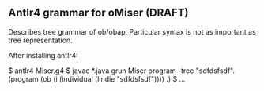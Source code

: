 
## Antlr4 grammar for oMiser (DRAFT)

Describes tree grammar of ob/obap. Particular syntax is not as important as tree representation.

After installing antlr4:

$ antlr4 Miser.g4 
$ javac *.java
grun Miser program -tree
"sdfdsfsdf".
(program (ob (i (individual (lindie "sdfdsfsdf")))) .)
$
...
